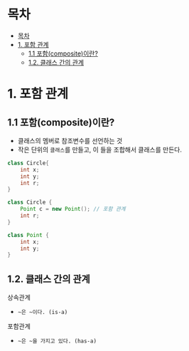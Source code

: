 # 목차
- [목차](#목차)
- [1. 포함 관계](#1-포함-관계)
  - [1.1 포함(composite)이란?](#11-포함composite이란)
  - [1.2. 클래스 간의 관계](#12-클래스-간의-관계)

# 1. 포함 관계

## 1.1 포함(composite)이란?
- 클래스의 멤버로 참조변수를 선언하는 것
- 작은 단위의 `클래스`를 만들고, 이 들을 조합해서 클래스를 만든다.

```java
class Circle{
    int x;
    int y;
    int r;
}

```

```java
class Circle {
    Point c = new Point(); // 포함 관계
    int r;
}

class Point {
    int x;
    int y;
}
```

## 1.2. 클래스 간의 관계

상속관계
- `~은 ~이다. (is-a)`

포함관계
- `~은 ~을 가지고 있다. (has-a)`
